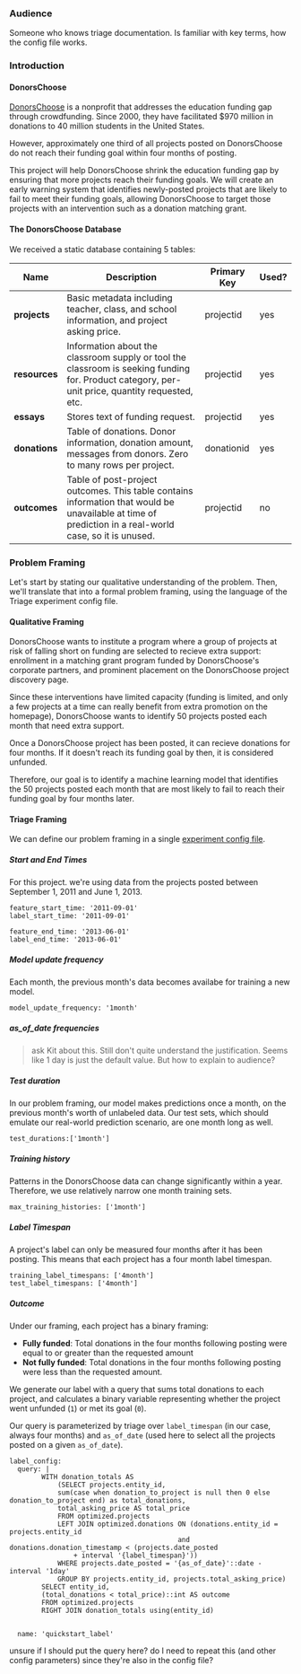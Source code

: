### Audience

Someone who knows triage documentation. Is familiar with key terms, how the config file works.

### Introduction

#### DonorsChoose

[DonorsChoose](https://www.donorschoose.org/) is a nonprofit that addresses the education funding gap through crowdfunding. Since 2000, they have facilitated $970 million in donations to 40 million students in the United States.

However, approximately one third of all projects posted on DonorsChoose do not reach their funding goal within four months of posting.

This project will help DonorsChoose shrink the education funding gap by ensuring that more projects reach their funding goals. We will create an early warning system that identifies newly-posted projects that are likely to fail to meet their funding goals, allowing DonorsChoose to target those projects with an intervention such as a donation matching grant.

#### The DonorsChoose Database

We received a static database containing 5 tables:

| Name          | Description                                                                                                                                                | Primary Key | Used? |
|---------------|------------------------------------------------------------------------------------------------------------------------------------------------------------|-------------|-------|
| **projects**  | Basic metadata including teacher, class, and school information, and project asking price.                                                                 | projectid   | yes   |
| **resources** | Information about the classroom supply or tool the classroom is seeking funding for. Product category, per-unit price, quantity requested, etc.            | projectid   | yes   |
| **essays**    | Stores text of funding request.                                                                                                                            | projectid   | yes   |
| **donations** | Table of donations. Donor information, donation amount, messages from donors. Zero to many rows per project.| donationid  | yes   |
| **outcomes**  | Table of post-project outcomes. This table contains information that would be unavailable at time of prediction in a real-world case, so it is unused.  | projectid   | no    |


### Problem Framing

Let's start by stating our qualitative understanding of the problem. Then, we'll translate that into a formal problem framing, using the language of the Triage experiment config file.

#### Qualitative Framing

DonorsChoose wants to institute a program where a group of projects at risk of falling short on funding are selected to recieve extra support: enrollment in a matching grant program funded by DonorsChoose's corporate partners, and prominent placement on the DonorsChoose project discovery page.

Since these interventions have limited capacity (funding is limited, and only a few projects at a time can really benefit from extra promotion on the homepage), DonorsChoose wants to identify 50 projects posted each month that need extra support.

Once a DonorsChoose project has been posted, it can recieve donations for four months. If it doesn't reach its funding goal by then, it is considered unfunded.

Therefore, our goal is to identify a machine learning model that identifies the 50 projects posted each month that are most likely to fail to reach their funding goal by four months later.

#### Triage Framing

We can define our problem framing in a single [experiment config file](https://github.com/dssg/triage/blob/master/example/config/experiment.yaml).

##### Start and End Times

For this project. we're using data from the projects posted between September 1, 2011 and June 1, 2013. 

```
feature_start_time: '2011-09-01'
label_start_time: '2011-09-01'

feature_end_time: '2013-06-01'
label_end_time: '2013-06-01'
```
##### Model update frequency

Each month, the previous month's data becomes availabe for training a new model. 

`model_update_frequency: '1month'`

##### as_of_date frequencies

> ask Kit about this. Still don't quite understand the justification. Seems like 1 day is just the default value. But how to explain to audience?

##### Test duration

In our problem framing, our model makes predictions once a month, on the previous month's worth of unlabeled data. Our test sets, which should emulate our real-world prediction scenario, are one month long as well.

`test_durations:['1month']`

##### Training history

Patterns in the DonorsChoose data can change significantly within a year. Therefore, we use relatively narrow one month training sets.

`max_training_histories: ['1month']`

##### Label Timespan

A project's label can only be measured four months after it has been posting. This means that each project has a four month label timespan.

```
training_label_timespans: ['4month']
test_label_timespans: ['4month']
```

##### Outcome

Under our framing, each project has a binary framing:

- **Fully funded**: Total donations in the four months following posting were equal to or greater than the requested amount
- **Not fully funded**: Total donations in the four months following posting were less than the requested amount.

We generate our label with a query that sums total donations to each project, and calculates a binary variable representing whether the project went unfunded (`1`) or met its goal (`0`).

Our query is parameterized by triage over `label_timespan` (in our case, always four months) and `as_of_date` (used here to select all the projects posted on a given `as_of_date`).

```
label_config:
  query: |
        WITH donation_totals AS 
            (SELECT projects.entity_id, 
            sum(case when donation_to_project is null then 0 else donation_to_project end) as total_donations, 
            total_asking_price AS total_price
            FROM optimized.projects 
            LEFT JOIN optimized.donations ON (donations.entity_id = projects.entity_id
            							  and donations.donation_timestamp < (projects.date_posted 
                + interval '{label_timespan}'))
            WHERE projects.date_posted = '{as_of_date}'::date - interval '1day'
            GROUP BY projects.entity_id, projects.total_asking_price)
        SELECT entity_id,
        (total_donations < total_price)::int AS outcome  
        FROM optimized.projects
        RIGHT JOIN donation_totals using(entity_id)


  name: 'quickstart_label'
```
unsure if I should put the query here? do I need to repeat this (and other config parameters) since they're also in the config file?

